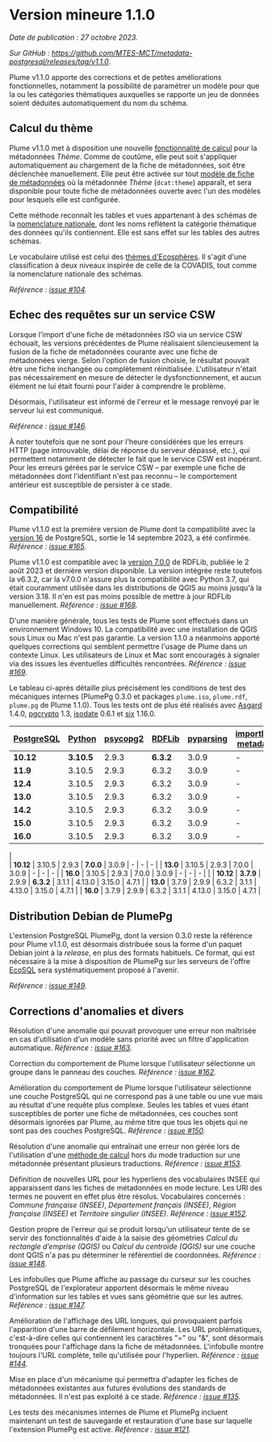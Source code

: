 # Version mineure 1.1.0

*Date de publication : 27 octobre 2023.*

*Sur GitHub : https://github.com/MTES-MCT/metadata-postgresql/releases/tag/v1.1.0*.

Plume v1.1.0 apporte des corrections et de petites améliorations fonctionnelles, notamment la possibilité de paramétrer un modèle pour que la ou les catégories thématiques auxquelles se rapporte un jeu de données soient déduites automatiquement du nom du schéma.

## Calcul du thème

Plume v1.1.0 met à disposition une nouvelle [fonctionnalité de calcul](https://mtes-mct.github.io/metadata-postgresql/usage/metadonnees_calculees.html) pour la métadonnées *Thème*. Comme de coutûme, elle peut soit s'appliquer automatiquement au chargement de la fiche de métadonnées, soit être déclenchée manuellement. Elle peut être activée sur tout [modèle de fiche de métadonnées](https://mtes-mct.github.io/metadata-postgresql/usage/modeles_de_formulaire.html) où la métadonnée *Thème* (`dcat:theme`) apparaît, et sera disponible pour toute fiche de métadonnées ouverte avec l'un des modèles pour lesquels elle est configurée.

Cette méthode reconnaît les tables et vues appartenant à des schémas de la [nomenclature nationale](https://snum.scenari-community.org/Asgard/Documentation/co/SEC_Demarche.html), dont les noms reflètent la catégorie thématique des données qu'ils contiennent. Elle est sans effet sur les tables des autres schémas.

Le vocabulaire utilisé est celui des [thèmes d'Ecosphères](http://registre.data.developpement-durable.gouv.fr/ecospheres/themes-ecospheres). Il s'agit d'une classification à deux niveaux inspirée de celle de la COVADIS, tout comme la nomenclature nationale des schémas.

*Référence : [issue #104](https://github.com/MTES-MCT/metadata-postgresql/issues/104).*

## Echec des requêtes sur un service CSW

Lorsque l'import d'une fiche de métadonnées ISO via un service CSW échouait, les versions précédentes de Plume réalisaient silencieusement la fusion de la fiche de métadonnées courante avec une fiche de métadonnées vierge. Selon l'option de fusion choisie, le résultat pouvait être une fiche inchangée ou complètement réinitialisée. L'utilisateur n'était pas nécessairement en mesure de détecter le dysfonctionnement, et aucun élément ne lui était fourni pour l'aider à comprendre le problème.

Désormais, l'utilisateur est informé de l'erreur et le message renvoyé par le serveur lui est communiqué.

*Référence : [issue #146](https://github.com/MTES-MCT/metadata-postgresql/issues/146).*

À noter toutefois que ne sont pour l'heure considérées que les erreurs HTTP (page introuvable, délai de réponse du serveur dépassé, etc.), qui permettent notamment de détecter le fait que le service CSW est inopérant. Pour les erreurs gérées par le service CSW – par exemple une fiche de métadonnées dont l'identifiant n'est pas reconnu – le comportement antérieur est susceptible de persister à ce stade.

## Compatibilité

Plume v1.1.0 est la première version de Plume dont la compatibilité avec la [version 16](https://www.postgresql.org/docs/16/release-16.html) de PostgreSQL, sortie le 14 septembre 2023, a été confirmée. *Référence : [issue #165](https://github.com/MTES-MCT/metadata-postgresql/issues/165).*

Plume v1.1.0 est compatible avec la [version 7.0.0](https://github.com/RDFLib/rdflib/releases/tag/7.0.0) de RDFLib, publiée le 2 août 2023 et dernière version disponible. La version intégrée reste toutefois la v6.3.2, car la v7.0.0 n'assure plus la compatibilité avec Python 3.7, qui était couramment utilisée dans les distributions de QGIS au moins jusqu'à la version 3.18. Il n'en est pas moins possible de mettre à jour RDFLib manuellement. *Référence : [issue #168](https://github.com/MTES-MCT/metadata-postgresql/issues/168).*

D'une manière générale, tous les tests de Plume sont effectués dans un environnement Windows 10. La compatibilité avec une installation de QGIS sous Linux ou Mac n'est pas garantie. La version 1.1.0 a néanmoins apporté quelques corrections qui semblent permettre l'usage de Plume dans un contexte Linux. Les utilisateurs de Linux et Mac sont encouragés à signaler via des issues les éventuelles difficultés rencontrées. *Référence : [issue #169](https://github.com/MTES-MCT/metadata-postgresql/issues/169).*

Le tableau ci-après détaille plus précisément les conditions de test des mécaniques internes (PlumePg 0.3.0 et packages `plume.iso`, `plume.rdf`, `plume.pg` de Plume 1.1.0). Tous les tests ont de plus été réalisés avec [Asgard](https://github.com/MTES-MCT/asgard-postgresql) 1.4.0, [pgcrypto](https://www.postgresql.org/docs/current/pgcrypto.html) 1.3, [isodate](https://pypi.org/project/isodate/) 0.6.1 et [six](https://pypi.org/project/six/) 1.16.0.

| [PostgreSQL](https://www.postgresql.org/) | [Python](https://www.python.org/) | [psycopg2](https://pypi.org/project/psycopg2/) | [RDFLib](https://pypi.org/project/rdflib/) | [pyparsing](https://pypi.org/project/pyparsing/) | [importlib-metadata](https://pypi.org/project/importlib-metadata/) | [zipp](https://pypi.org/project/zipp/) | [typing-extensions](https://pypi.org/project/typing-extensions/)
| --- | --- | --- | --- | --- | --- | --- | --- |
| **10.12** | **3.10.5** | 2.9.3 | **6.3.2** | 3.0.9 | - | - | - |
| **11.9** | 3.10.5 | 2.9.3 | 6.3.2 | 3.0.9 | - | - | - |
| **12.4** | 3.10.5 | 2.9.3 | 6.3.2 | 3.0.9 | - | - | - |
| **13.0** | 3.10.5 | 2.9.3 | 6.3.2 | 3.0.9 | - | - | - |
| **14.2** | 3.10.5 | 2.9.3 | 6.3.2 | 3.0.9 | - | - | - |
| **15.0** | 3.10.5 | 2.9.3 | 6.3.2 | 3.0.9 | - | - | - |
| **16.0** | 3.10.5 | 2.9.3 | 6.3.2 | 3.0.9 | - | - | - |
|  
| **10.12** | 3.10.5 | 2.9.3 | **7.0.0** | 3.0.9 | - | - | - |
| **13.0** | 3.10.5 | 2.9.3 | 7.0.0 | 3.0.9 | - | - | - |
| **16.0** | 3.10.5 | 2.9.3 | 7.0.0 | 3.0.9 | - | - | - |
| 
| **10.12** | **3.7.9** | 2.9.9 | **6.3.2** | 3.1.1 | 4.13.0 | 3.15.0 | 4.7.1 |
| **13.0** | 3.7.9 | 2.9.9 | 6.3.2 | 3.1.1 | 4.13.0 | 3.15.0 | 4.7.1 |
| **16.0** | 3.7.9 | 2.9.9 | 6.3.2 | 3.1.1 | 4.13.0 | 3.15.0 | 4.7.1 |

## Distribution Debian de PlumePg

L'extension PostgreSQL PlumePg, dont la version 0.3.0 reste la référence pour Plume v1.1.0, est désormais distribuée sous la forme d'un paquet Debian joint à la *release*, en plus des formats habituels. Ce format, qui est nécessaire à la mise à disposition de PlumePg sur les serveurs de l'offre [EcoSQL](https://spote.developpement-durable.gouv.fr/offre/ecosql-postgresql) sera systématiquement proposé à l'avenir.

*Référence : [issue #149](https://github.com/MTES-MCT/metadata-postgresql/issues/149).*

## Corrections d'anomalies et divers

Résolution d'une anomalie qui pouvait provoquer une erreur non maîtrisée en cas d'utilisation d'un modèle sans priorité avec un filtre d'application automatique. *Référence : [issue #163](https://github.com/MTES-MCT/metadata-postgresql/issues/163).*

Correction du comportement de Plume lorsque l'utilisateur sélectionne un groupe dans le panneau des couches. *Référence : [issue #162](https://github.com/MTES-MCT/metadata-postgresql/issues/162).*

Amélioration du comportement de Plume lorsque l'utilisateur sélectionne une couche PostgreSQL qui ne correspond pas à une table ou une vue mais au résultat d'une requête plus complexe. Seules les tables et vues étant susceptibles de porter une fiche de métadonnées, ces couches sont désormais ignorées par Plume, au même titre que tous les objets qui ne sont pas des couches PostgreSQL. *Référence : [issue #150](https://github.com/MTES-MCT/metadata-postgresql/issues/150).*

Résolution d'une anomalie qui entraînait une erreur non gérée lors de l'utilisation d'une [méthode de calcul](https://mtes-mct.github.io/metadata-postgresql/usage/metadonnees_calculees.html) hors du mode traduction sur une métadonnée présentant plusieurs traductions. *Référence : [issue #153](https://github.com/MTES-MCT/metadata-postgresql/issues/153).*

Définition de nouvelles URL pour les hyperliens des vocabulaires INSEE qui apparaissent dans les fiches de métadonnées en mode lecture. Les URI des termes ne pouvent en effet plus être résolus. Vocabulaires concernés : *Commune française (INSEE)*, *Département français (INSEE)*, *Région française (INSEE)* et *Territoire singulier (INSEE)*. *Référence : [issue #152](https://github.com/MTES-MCT/metadata-postgresql/issues/152).*

Gestion propre de l'erreur qui se produit lorsqu'un utilisateur tente de se servir des fonctionnalités d'aide à la saisie des géométries *Calcul du rectangle d’emprise (QGIS)* ou *Calcul du centroïde (QGIS)* sur une couche dont QGIS n'a pas pu déterminer le référentiel de coordonnées. *Référence : [issue #148](https://github.com/MTES-MCT/metadata-postgresql/issues/148).*

Les infobulles que Plume affiche au passage du curseur sur les couches PostgreSQL de l'explorateur apportent désormais le même niveau d'information sur les tables et vues sans géométrie que sur les autres. *Référence : [issue #147](https://github.com/MTES-MCT/metadata-postgresql/issues/147).*

Amélioration de l'affichage des URL longues, qui provoquaient parfois l'apparition d'une barre de défilement horizontale. Les URL problématiques, c'est-à-dire celles qui contiennent les caractères "=" ou "&", sont désormais tronquées pour l'affichage dans la fiche de métadonnées. L'infobulle montre toujours l'URL complète, telle qu'utilisée pour l'hyperlien. *Référence : [issue #144](https://github.com/MTES-MCT/metadata-postgresql/issues/144).*

Mise en place d'un mécanisme qui permettra d'adapter les fiches de métadonnées existantes aux futures évolutions des standards de métadonnées. Il n'est pas exploité à ce stade. *Référence : [issue #135](https://github.com/MTES-MCT/metadata-postgresql/issues/135).* 

Les tests des mécanismes internes de Plume et PlumePg incluent maintenant un test de sauvegarde et restauration d'une base sur laquelle l'extension PlumePg est active. *Référence : [issue #121](https://github.com/MTES-MCT/metadata-postgresql/issues/121).*

